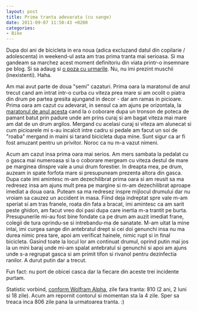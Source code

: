 ```yaml
---
layout: post
title: Prima tranta adevarata (cu sange)
date: 2011-09-07 11:50:43 +0200
categories:
- Bike
---
```

Dupa doi ani de bicicleta in era noua (adica excluzand datul din copilarie / adolescenta) in weekend-ul asta am tras prima tranta mai serioasa. Si ma gandeam sa marchez acest moment definitoriu din viata printr-o insemnare pe blog. Si sa adaug si <a href="http://www.rusiczki.net/wp-content/uploads/2011/09/2011-09-05-14.30.23.jpg" class="fancybox">o poza cu urmarile</a>. Nu, nu imi prezint muschii (inexistenti). Haha.

Am mai avut parte de doua "semi" cazaturi. Prima oara la maratonul de anul trecut cand am intrat intr-o curba cu viteza prea mare si am ocolit o piatra din drum pe partea gresita ajungand in decor - dar am ramas in picioare. Prima oara am cazut cu adevarat, in sensul ca am ajuns pe orizontala, la <a href="http://www.rusiczki.net/2011/07/06/maratoneala/">maratonul de anul acesta</a> cand la o coborare dupa un tronson de poteca de pamant batut prin padure unde am prins curaj si am bagat viteza mai mare am dat de un drum argilos. Mergand cu acelasi curaj si viteza am alunecat si cum picioarele mi s-au incalcit intre cadru si pedale am facut un soi de "roaba" mergand in maini si tarand bicicleta dupa mine. Sunt sigur ca ar fi fost amuzant pentru un privitor. Noroc ca nu m-a vazut nimeni.

Acum am cazut insa prima oara mai serios. Am mers sambata la pedalat cu o gasca mai numeroasa si la o coborare mergeam cu viteza destul de mare pe marginea dinspre vale a unui drum forestier. In dreapta mea, pe drum, auzeam in spate forfota mare si presupuneam prezenta altora din gasca. Dupa cate imi amintesc m-am dezechilibrat prima oara si am reusit sa ma redresez insa am ajuns mult prea pe margine si m-am dezechilibrat aproape imediat a doua oara. Puteam sa ma redresez inspre mijlocul drumului dar nu vroiam sa cauzez un accident in masa. Fiind deja indreptat spre vale m-am speriat si am tras franele, roata din fata a bracat, imi amintesc ca am sarit peste ghidon, am facut vreo doi pasi dupa care inertia m-a trantit pe burta. Presupunerile mi-au fost bine fondate ca pe drum am auzit imediat frane, colegii de tura oprindu-se si intrebandu-ma de sanatate. M-am uitat la mine intai, imi curgea sange din antebratul drept si cei doi genunchi insa nu ma durea nimic prea tare, apoi am verificat hainele, nimic rupt si in final bicicleta. Gasind toate la locul lor am continuat drumul, oprind putin mai jos la un mini baraj unde mi-am spalat antebratul si genunchii si apoi am ajuns unde s-a regrupat gasca si am primit tifon si rivanol pentru dezinfectia ranilor. A durut putin dar a trecut.

Fun fact: nu port de obicei casca dar la fiecare din aceste trei incidente purtam.

Statistic vorbind, <a href="http://www.wolframalpha.com/input/?i=september+3%2C+2011+-+june+15%2C+2009">conform Wolfram Alpha</a>, zile fara tranta: 810 (2 ani, 2 luni si 18 zile). Acum am repornit contorul si momentan sta la 4 zile. Sper sa treaca inca 806 zile pana la urmatoarea tranta. :)
